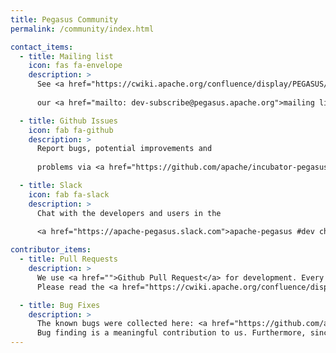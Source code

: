 ```yaml
---
title: Pegasus Community
permalink: /community/index.html

contact_items:
  - title: Mailing list
    icon: fas fa-envelope
    description: >
      See <a href="https://cwiki.apache.org/confluence/display/PEGASUS/Mailing+list+subscription+guide">Mailing list subscription guide</a> to subscribe to
      
      our <a href="mailto: dev-subscribe@pegasus.apache.org">mailing list</a> and join our discussion.

  - title: Github Issues
    icon: fab fa-github
    description: >
      Report bugs, potential improvements and
      
      problems via <a href="https://github.com/apache/incubator-pegasus/issues">Github Issues</a>.

  - title: Slack
    icon: fab fa-slack
    description: >
      Chat with the developers and users in the
      
      <a href="https://apache-pegasus.slack.com">apache-pegasus #dev channel</a>.

contributor_items:
  - title: Pull Requests
    description: >
      We use <a href="">Github Pull Request</a> for development. Every pull request needs 2 approvals from the Pegasus committers before merged. You can make your review and comments on the PR even if you are not yet a Pegasus committer.
      Please read the <a href="https://cwiki.apache.org/confluence/display/PEGASUS/Coding+guides">Coding Guides</a> before submitting a new code.

  - title: Bug Fixes
    description: >
      The known bugs were collected here: <a href="https://github.com/apache/incubator-pegasus/labels/type%2Fbug">Issues: type/bug</a>. If you encounter problems that couldn't be found in the list, please report to us via issues. 
      Bug finding is a meaningful contribution to us. Furthermore, since we strongly value the readability and quality of our document, minor fixes like correcting spelling errors are also welcomed.
---
```

  